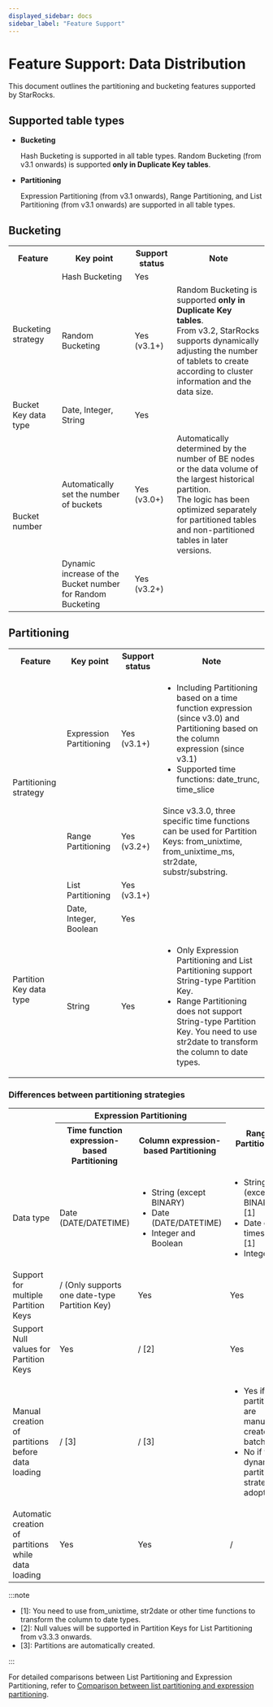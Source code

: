 ```yaml
---
displayed_sidebar: docs
sidebar_label: "Feature Support"
---
```


# Feature Support: Data Distribution

This document outlines the partitioning and bucketing features supported by StarRocks.

## Supported table types

- **Bucketing**

  Hash Bucketing is supported in all table types. Random Bucketing (from v3.1 onwards) is supported **only in Duplicate Key tables**.

- **Partitioning**

  Expression Partitioning (from v3.1 onwards), Range Partitioning, and List Partitioning (from v3.1 onwards) are supported in all table types.

## Bucketing

<table>
    <tr>
        <th>Feature</th>
        <th>Key point</th>
        <th>Support status</th>
        <th>Note</th>
    </tr>
    <tr>
        <td rowspan="2">Bucketing strategy</td>
        <td>Hash Bucketing</td>
        <td>Yes</td>
        <td></td>
    </tr>
    <tr>
        <td>Random Bucketing</td>
        <td>Yes (v3.1+)</td>
        <td>Random Bucketing is supported <strong>only in Duplicate Key tables</strong>.<br />From v3.2, StarRocks supports dynamically adjusting the number of tablets to create according to cluster information and the data size.</td>
    </tr>
    <tr>
        <td>Bucket Key data type</td>
        <td>Date, Integer, String</td>
        <td>Yes</td>
        <td></td>
    </tr>
    <tr>
        <td rowspan="2">Bucket number</td>
        <td>Automatically set the number of buckets</td>
        <td>Yes (v3.0+)</td>
        <td>Automatically determined by the number of BE nodes or the data volume of the largest historical partition.<br />The logic has been optimized separately for partitioned tables and non-partitioned tables in later versions.</td>
    </tr>
    <tr>
        <td>Dynamic increase of the Bucket number for Random Bucketing</td>
        <td>Yes (v3.2+)</td>
        <td></td>
    </tr>
</table>

## Partitioning

<table>
    <tr>
        <th>Feature</th>
        <th>Key point</th>
        <th>Support status</th>
        <th>Note</th>
    </tr>
    <tr>
        <td rowspan="3">Partitioning strategy</td>
        <td>Expression Partitioning</td>
        <td>Yes (v3.1+)</td>
        <td>
            <ul>
                <li>Including Partitioning based on a time function expression (since v3.0) and Partitioning based on the column expression (since v3.1)</li>
                <li>Supported time functions: date_trunc, time_slice</li>
            </ul>
        </td>
    </tr>
    <tr>
        <td>Range Partitioning</td>
        <td>Yes (v3.2+)</td>
        <td>Since v3.3.0, three specific time functions can be used for Partition Keys: from_unixtime, from_unixtime_ms, str2date, substr/substring.</td>
    </tr>
    <tr>
        <td>List Partitioning</td>
        <td>Yes (v3.1+)</td>
        <td></td>
    </tr>
    <tr>
        <td rowspan="2">Partition Key data type</td>
        <td>Date, Integer, Boolean</td>
        <td>Yes</td>
        <td></td>
    </tr>
    <tr>
        <td>String</td>
        <td>Yes</td>
        <td>
            <ul>
                <li>Only Expression Partitioning and List Partitioning support String-type Partition Key.</li>
                <li>Range Partitioning does not support String-type Partition Key. You need to use str2date to transform the column to date types.</li>
            </ul>
        </td>
    </tr>
</table>

###  Differences between partitioning strategies

<table>
    <tr>
        <th rowspan="2"></th>
        <th colspan="2">Expression Partitioning</th>
        <th rowspan="2">Range Partitioning</th>
        <th rowspan="2">List Partitioning</th>
    </tr>
    <tr>
        <th>Time function expression-based Partitioning</th>
        <th>Column expression-based Partitioning</th>
    </tr>
    <tr>
        <td>Data type</td>
        <td>Date (DATE/DATETIME)</td>
        <td>
                  <ul>
                    <li>String (except BINARY)</li>
                    <li>Date (DATE/DATETIME)</li>
                    <li>Integer and Boolean</li>
           </ul>
        </td>
        <td>
                  <ul>
                    <li>String (except BINARY) [1]</li>
                    <li>Date or timestamp [1]</li>
                    <li>Integer</li>
           </ul>
        </td>
        <td>
                  <ul>
                    <li>String (except BINARY)</li>
                    <li>Date (DATE/DATETIME)</li>
                    <li>Integer and Boolean</li>
           </ul>
        </td>
    </tr>
    <tr>
        <td>Support for multiple Partition Keys</td>
        <td>/ (Only supports one date-type Partition Key)</td>
        <td>Yes</td>
        <td>Yes</td>
        <td>Yes</td>
    </tr>
    <tr>
        <td>Support Null values for Partition Keys</td>
        <td>Yes</td>
        <td>/ [2]</td>
        <td>Yes</td>
        <td>/ [2]</td>
    </tr>
    <tr>
        <td>Manual creation of partitions before data loading</td>
        <td>/ [3]</td>
        <td>/ [3]</td>
        <td>
            <ul>
                <li>Yes if the partitions are manually created in batch</li>
                <li>No if the dynamic partitioning strategy is adopted</li>
            </ul>
        </td>
        <td>Yes</td>
    </tr>
    <tr>
        <td>Automatic creation of partitions while data loading</td>
        <td>Yes</td>
        <td>Yes</td>
        <td>/</td>
        <td>/</td>
    </tr>
</table>

:::note

- [1]\: You need to use from_unixtime, str2date or other time functions to transform the column to date types.
- [2]\: Null values will be supported in Partition Keys for List Partitioning from v3.3.3 onwards.
- [3]\: Partitions are automatically created.

:::

For detailed comparisons between List Partitioning and Expression Partitioning, refer to [Comparison between list partitioning and expression partitioning](list_partitioning.md).

